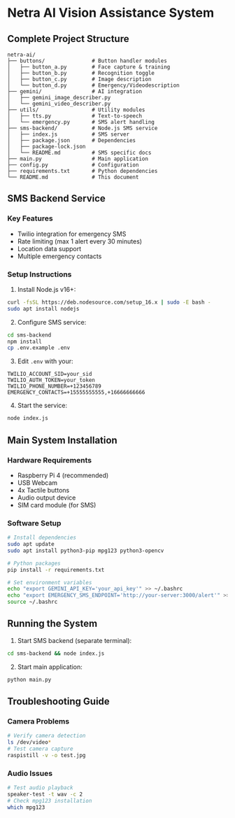 # Netra AI Vision Assistance System

## Complete Project Structure
```
netra-ai/
├── buttons/               # Button handler modules
│   ├── button_a.py        # Face capture & training
│   ├── button_b.py        # Recognition toggle
│   ├── button_c.py        # Image description
│   └── button_d.py        # Emergency/Videodescription
├── gemini/                # AI integration
│   ├── gemini_image_describer.py
│   └── gemini_video_describer.py
├── utils/                 # Utility modules
│   ├── tts.py             # Text-to-speech
│   └── emergency.py       # SMS alert handling
├── sms-backend/           # Node.js SMS service
│   ├── index.js           # SMS server
│   ├── package.json       # Dependencies
│   ├── package-lock.json
│   └── README.md          # SMS specific docs
├── main.py                # Main application
├── config.py              # Configuration
├── requirements.txt       # Python dependencies
└── README.md              # This document
```

## SMS Backend Service

### Key Features
- Twilio integration for emergency SMS
- Rate limiting (max 1 alert every 30 minutes)
- Location data support
- Multiple emergency contacts

### Setup Instructions
1. Install Node.js v16+:
```bash
curl -fsSL https://deb.nodesource.com/setup_16.x | sudo -E bash -
sudo apt install nodejs
```

2. Configure SMS service:
```bash
cd sms-backend
npm install
cp .env.example .env
```

3. Edit `.env` with your:
```env
TWILIO_ACCOUNT_SID=your_sid
TWILIO_AUTH_TOKEN=your_token
TWILIO_PHONE_NUMBER=+123456789
EMERGENCY_CONTACTS=+15555555555,+16666666666
```

4. Start the service:
```bash
node index.js
```

## Main System Installation

### Hardware Requirements
- Raspberry Pi 4 (recommended)
- USB Webcam
- 4x Tactile buttons
- Audio output device
- SIM card module (for SMS)

### Software Setup
```bash
# Install dependencies
sudo apt update
sudo apt install python3-pip mpg123 python3-opencv

# Python packages
pip install -r requirements.txt

# Set environment variables
echo "export GEMINI_API_KEY='your_api_key'" >> ~/.bashrc
echo "export EMERGENCY_SMS_ENDPOINT='http://your-server:3000/alert'" >> ~/.bashrc
source ~/.bashrc
```

## Running the System
1. Start SMS backend (separate terminal):
```bash
cd sms-backend && node index.js
```

2. Start main application:
```bash
python main.py
```

## Troubleshooting Guide


### Camera Problems
```bash
# Verify camera detection
ls /dev/video*
# Test camera capture
raspistill -v -o test.jpg
```

### Audio Issues
```bash
# Test audio playback
speaker-test -t wav -c 2
# Check mpg123 installation
which mpg123
```
